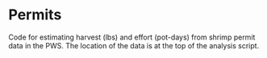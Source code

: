 # Permits
Code for estimating harvest (lbs) and effort (pot-days) from shrimp permit data in the PWS. The location of the data is at the top of the analysis script.

